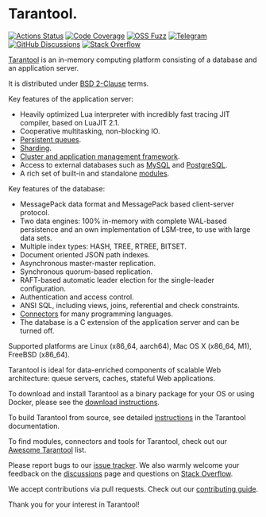 # Tarantool.

[![Actions Status][actions-badge]][actions-url]
[![Code Coverage][coverage-badge]][coverage-url]
[![OSS Fuzz][oss-fuzz-badge]][oss-fuzz-url]
[![Telegram][telegram-badge]][telegram-url]
[![GitHub Discussions][discussions-badge]][discussions-url]
[![Stack Overflow][stackoverflow-badge]][stackoverflow-url]

[Tarantool][tarantool-url] is an in-memory computing platform consisting of a
database and an application server.

It is distributed under [BSD 2-Clause][license] terms.

Key features of the application server:

* Heavily optimized Lua interpreter with incredibly fast tracing JIT compiler,
  based on LuaJIT 2.1.
* Cooperative multitasking, non-blocking IO.
* [Persistent queues][queue].
* [Sharding][vshard].
* [Cluster and application management framework][cartridge].
* Access to external databases such as [MySQL][mysql] and [PostgreSQL][pg].
* A rich set of built-in and standalone [modules][modules].

Key features of the database:

* MessagePack data format and MessagePack based client-server protocol.
* Two data engines: 100% in-memory with complete WAL-based persistence and an
  own implementation of LSM-tree, to use with large data sets.
* Multiple index types: HASH, TREE, RTREE, BITSET.
* Document oriented JSON path indexes.
* Asynchronous master-master replication.
* Synchronous quorum-based replication.
* RAFT-based automatic leader election for the single-leader configuration.
* Authentication and access control.
* ANSI SQL, including views, joins, referential and check constraints.
* [Connectors][connectors] for many programming languages.
* The database is a C extension of the application server and can be turned
  off.

Supported platforms are Linux (x86_64, aarch64), Mac OS X (x86_64, M1), FreeBSD
(x86_64).

Tarantool is ideal for data-enriched components of scalable Web architecture:
queue servers, caches, stateful Web applications.

To download and install Tarantool as a binary package for your OS or using
Docker, please see the [download instructions][download].

To build Tarantool from source, see detailed [instructions][building] in the
Tarantool documentation.

To find modules, connectors and tools for Tarantool, check out our [Awesome
Tarantool][awesome-list] list.

Please report bugs to our [issue tracker][issue-tracker]. We also warmly
welcome your feedback on the [discussions][discussions-url] page and questions
on [Stack Overflow][stackoverflow-url].

We accept contributions via pull requests. Check out our [contributing
guide][contributing].

Thank you for your interest in Tarantool!

[actions-badge]: https://github.com/tarantool/tarantool/workflows/release/badge.svg
[actions-url]: https://github.com/tarantool/tarantool/actions
[coverage-badge]: https://coveralls.io/repos/github/tarantool/tarantool/badge.svg?branch=master
[coverage-url]: https://coveralls.io/github/tarantool/tarantool?branch=master
[telegram-badge]: https://img.shields.io/badge/Telegram-join%20chat-blue.svg
[telegram-url]: http://telegram.me/tarantool
[discussions-badge]: https://img.shields.io/github/discussions/tarantool/tarantool
[discussions-url]: https://github.com/tarantool/tarantool/discussions
[stackoverflow-badge]: https://img.shields.io/badge/stackoverflow-tarantool-orange.svg
[stackoverflow-url]: https://stackoverflow.com/questions/tagged/tarantool
[oss-fuzz-badge]: https://oss-fuzz-build-logs.storage.googleapis.com/badges/tarantool.svg
[oss-fuzz-url]: https://oss-fuzz.com/coverage-report/job/libfuzzer_asan_tarantool/latest
[tarantool-url]: https://www.tarantool.io/en/
[license]: LICENSE
[modules]: https://www.tarantool.io/en/download/rocks
[queue]: https://github.com/tarantool/queue
[vshard]: https://github.com/tarantool/vshard
[cartridge]: https://github.com/tarantool/cartridge
[mysql]: https://github.com/tarantool/mysql
[pg]: https://github.com/tarantool/pg
[connectors]: https://www.tarantool.io/en/download/connectors
[download]: https://www.tarantool.io/en/download/
[building]: https://www.tarantool.io/en/doc/latest/dev_guide/building_from_source/
[issue-tracker]: https://github.com/tarantool/tarantool/issues
[contributing]: CONTRIBUTING.md
[awesome-list]: https://github.com/tarantool/awesome-tarantool/
